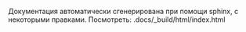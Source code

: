 Документация автоматически сгенерирована при помощи sphinx, с некоторыми правками. Посмотреть:
.docs/_build/html/index.html
